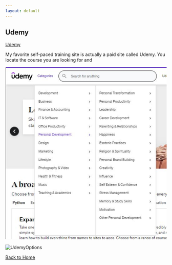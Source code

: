 ```yaml
---
layout: default
---
```


## Udemy


[Udemy](https://www.udemy.com/)

My favorite self-paced training site is actually a paid site called Udemy. You locate the course you are looking for and 

![UdemyCat](\assets\images\UdemyCat.JPG)

![UdemyOptions](https://github.com/taube42/taube42.github.io/blob/main/Image/UdemyOptions.JPG)

[Back to Home](./)
